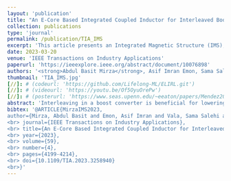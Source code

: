 ```yaml
---
layout: 'publication'
title: "An E-Core Based Integrated Coupled Inductor for Interleaved Boost Converter"
collection: publications
type: 'journal'
permalink: /publication/TIA_IMS
excerpt: 'This article presents an Integrated Magnetic Structure (IMS), based on a gapped EE-core, is proposed for Interleaved Boost Converter that combines both CM and DM inductances in a single core.'
date: 2023-03-20
venue: 'IEEE Transactions on Industry Applications'
paperurl: 'https://ieeexplore.ieee.org/abstract/document/10076898'
authors: '<strong>Abdul Basit Mirza</strong>, Asif Imran Emon, Sama Salehi Vala and <a href="https://www.stonybrook.edu/commcms/electrical/people/-core_faculty/luo_fang">Fang Luo</a>'
thumbnail: 'TIA_IMS.jpg'
[//]: # (codeurl: 'https://github.com/Lifelong-ML/ELIRL.git')
[//]: # (videourl: 'https://youtu.be/Of5OyuOrePw')
[//]: # (posterurl: 'https://www.seas.upenn.edu/~eeaton/papers/Mendez2018Lifelong-poster.pdf')
abstract: 'Interleaving in a boost converter is beneficial for lowering input and output current ripples through ripple cancellation due to phase-shift between channel currents. However, interleaving does not affect the channel current ripple. The channel current comprises circulating Differential Mode (DM) current and Common Mode (CM) boost current, whose ripples constitute the total channel current ripple. Inverse coupling between channel inductors effectively lowers channel current ripple while maintaining the same input and output current ripples. However, with a single inverse coupled inductor, its leakage inductance, which serves as a boost inductor, depends on the winding arrangement and is challenging to balance in both channels. To overcome this, the inverse coupled inductor can be implemented as a cascade of inverse (DM inductance) and direct (CM inductance) coupled inductors. The DM and CM currents and their ripples then depend on CM and DM inductances, respectively. Nonetheless, this approach results in increased size and count of magnetic cores. In this paper, an Integrated Magnetic Structure (IMS), based on a gapped EE-core, is proposed that combines both CM and DM inductances in a single core. The CM and DM inductances are independent and depend on separate winding turns. A reluctance model is derived, and a design procedure is developed where core parameters are expressed in terms of converter parameters. Finally, the proposed IMS concept is validated through a 300 W, 100 V to 168 V prototype, switching at 70 kHz.'
bibtex: '@ARTICLE{MirzaIMS2023,
author={Mirza, Abdul Basit and Emon, Asif Imran and Vala, Sama Salehi and Luo, Fang},
<br> journal={IEEE Transactions on Industry Applications},   
<br> title={An E-Core Based Integrated Coupled Inductor for Interleaved Boost Converter}, 
<br> year={2023},
<br> volume={59},
<br> number={4},
<br> pages={4199-4214},
<br> doi={10.1109/TIA.2023.3258940}
<br>}'
---
```

